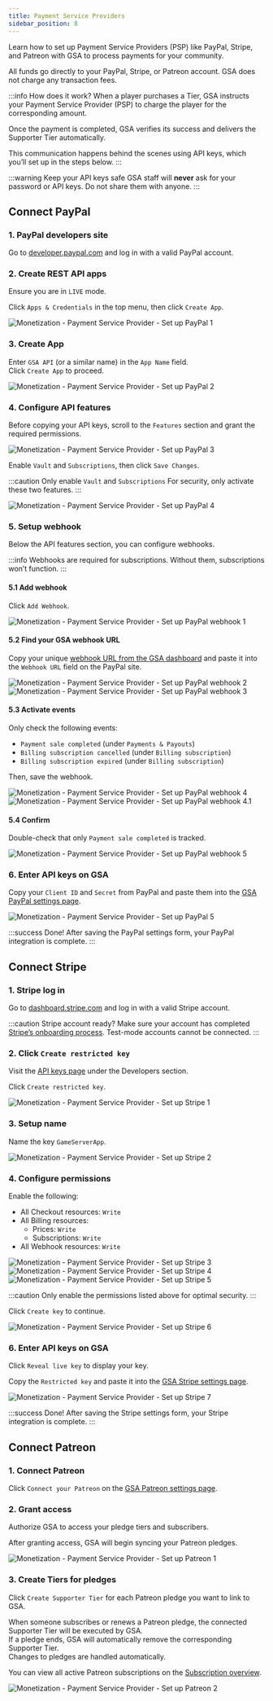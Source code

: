 ```yaml
---
title: Payment Service Providers
sidebar_position: 8
---
```


Learn how to set up Payment Service Providers (PSP) like PayPal, Stripe, and Patreon with GSA to process payments for your community.

All funds go directly to your PayPal, Stripe, or Patreon account. GSA does not charge any transaction fees.

:::info How does it work?
When a player purchases a Tier, GSA instructs your Payment Service Provider (PSP) to charge the player for the corresponding amount.

Once the payment is completed, GSA verifies its success and delivers the Supporter Tier automatically.

This communication happens behind the scenes using API keys, which you’ll set up in the steps below.
:::

:::warning Keep your API keys safe
GSA staff will **never** ask for your password or API keys. Do not share them with anyone.
:::

## Connect PayPal

### 1. PayPal developers site

Go to [developer.paypal.com](https://developer.paypal.com/) and log in with a valid PayPal account.

### 2. Create REST API apps

Ensure you are in `LIVE` mode.

Click `Apps & Credentials` in the top menu, then click `Create App`.

![Monetization - Payment Service Provider - Set up PayPal 1](/img/dashboard/monetization/psp/setup_paypal_1.jpg)

### 3. Create App

Enter `GSA API` (or a similar name) in the `App Name` field.  
Click `Create App` to proceed.

![Monetization - Payment Service Provider - Set up PayPal 2](/img/dashboard/monetization/psp/setup_paypal_2.jpg)

### 4. Configure API features

Before copying your API keys, scroll to the `Features` section and grant the required permissions.

![Monetization - Payment Service Provider - Set up PayPal 3](/img/dashboard/monetization/psp/setup_paypal_3.jpg)

Enable `Vault` and `Subscriptions`, then click `Save Changes`.

:::caution Only enable `Vault` and `Subscriptions`
For security, only activate these two features.
:::

![Monetization - Payment Service Provider - Set up PayPal 4](/img/dashboard/monetization/psp/setup_paypal_4.jpg)

### 5. Setup webhook

Below the API features section, you can configure webhooks.

:::info
Webhooks are required for subscriptions. Without them, subscriptions won’t function.
:::

#### 5.1 Add webhook

Click `Add Webhook`.

![Monetization - Payment Service Provider - Set up PayPal webhook 1](/img/dashboard/monetization/psp/setup_paypal_webhook_1.jpg)

#### 5.2 Find your GSA webhook URL

Copy your unique [webhook URL from the GSA dashboard](https://dash.gameserverapp.com/monetization/settings/paypal) and paste it into the `Webhook URL` field on the PayPal site.

![Monetization - Payment Service Provider - Set up PayPal webhook 2](/img/dashboard/monetization/psp/setup_paypal_webhook_2.jpg)
![Monetization - Payment Service Provider - Set up PayPal webhook 3](/img/dashboard/monetization/psp/setup_paypal_webhook_3.jpg)

#### 5.3 Activate events

Only check the following events:

- `Payment sale completed` (under `Payments & Payouts`)
- `Billing subscription cancelled` (under `Billing subscription`)
- `Billing subscription expired` (under `Billing subscription`)

Then, save the webhook.

![Monetization - Payment Service Provider - Set up PayPal webhook 4](/img/dashboard/monetization/psp/setup_paypal_webhook_4.jpg)
![Monetization - Payment Service Provider - Set up PayPal webhook 4.1](/img/dashboard/monetization/psp/setup_paypal_webhook_4_1.jpg)

#### 5.4 Confirm

Double-check that only `Payment sale completed` is tracked.

![Monetization - Payment Service Provider - Set up PayPal webhook 5](/img/dashboard/monetization/psp/setup_paypal_webhook_5.jpg)

### 6. Enter API keys on GSA

Copy your `Client ID` and `Secret` from PayPal and paste them into the [GSA PayPal settings page](https://dash.gameserverapp.com/monetization/settings/paypal).

![Monetization - Payment Service Provider - Set up PayPal 5](/img/dashboard/monetization/psp/setup_paypal_5.jpg)

:::success Done!
After saving the PayPal settings form, your PayPal integration is complete.
:::

## Connect Stripe

### 1. Stripe log in

Go to [dashboard.stripe.com](https://dashboard.stripe.com/) and log in with a valid Stripe account.

:::caution Stripe account ready?
Make sure your account has completed [Stripe’s onboarding process](https://dashboard.stripe.com/account/onboarding). Test-mode accounts cannot be connected.
:::

### 2. Click `Create restricted key`

Visit the [API keys page](https://dashboard.stripe.com/account/apikeys) under the Developers section.

Click `Create restricted key`.

![Monetization - Payment Service Provider - Set up Stripe 1](/img/dashboard/monetization/psp/setup_stripe_1.jpg)

### 3. Setup name

Name the key `GameServerApp`.

![Monetization - Payment Service Provider - Set up Stripe 2](/img/dashboard/monetization/psp/setup_stripe_2.jpg)

### 4. Configure permissions

Enable the following:

- All Checkout resources: `Write`
- All Billing resources:
  - Prices: `Write`
  - Subscriptions: `Write`
- All Webhook resources: `Write`

![Monetization - Payment Service Provider - Set up Stripe 3](/img/dashboard/monetization/psp/setup_stripe_3.jpg)
![Monetization - Payment Service Provider - Set up Stripe 4](/img/dashboard/monetization/psp/setup_stripe_4.jpg)
![Monetization - Payment Service Provider - Set up Stripe 5](/img/dashboard/monetization/psp/setup_stripe_5.jpg)

:::caution
Only enable the permissions listed above for optimal security.
:::

Click `Create key` to continue.

![Monetization - Payment Service Provider - Set up Stripe 6](/img/dashboard/monetization/psp/setup_stripe_6.jpg)

### 6. Enter API keys on GSA

Click `Reveal live key` to display your key.

Copy the `Restricted key` and paste it into the [GSA Stripe settings page](https://dash.gameserverapp.com/monetization/settings/stripe).

![Monetization - Payment Service Provider - Set up Stripe 7](/img/dashboard/monetization/psp/setup_stripe_7.jpg)

:::success Done!
After saving the Stripe settings form, your Stripe integration is complete.
:::

## Connect Patreon

### 1. Connect Patreon

Click `Connect your Patreon` on the [GSA Patreon settings page](https://dash.gameserverapp.com/monetization/patreon/settings).

### 2. Grant access

Authorize GSA to access your pledge tiers and subscribers.

After granting access, GSA will begin syncing your Patreon pledges.

![Monetization - Payment Service Provider - Set up Patreon 1](/img/dashboard/monetization/psp/setup_patreon_1.jpg)

### 3. Create Tiers for pledges

Click `Create Supporter Tier` for each Patreon pledge you want to link to GSA.

When someone subscribes or renews a Patreon pledge, the connected Supporter Tier will be executed by GSA.  
If a pledge ends, GSA will automatically remove the corresponding Supporter Tier.  
Changes to pledges are handled automatically.

You can view all active Patreon subscriptions on the [Subscription overview](/dashboard/monetization/getting_started#subscriptions).

![Monetization - Payment Service Provider - Set up Patreon 2](/img/dashboard/monetization/psp/setup_patreon_2.jpg)
